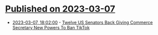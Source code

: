 # [Published on 2023-03-07](index.md)

* [2023-03-07, 18:02:00](https://news.slashdot.org/story/23/03/07/1614217/twelve-us-senators-back-giving-commerce-secretary-new-powers-to-ban-tiktok?utm_source=rss1.0mainlinkanon&utm_medium=feed) - [Twelve US Senators Back Giving Commerce Secretary New Powers To Ban TikTok](https://news.slashdot.org/story/23/03/07/1614217/twelve-us-senators-back-giving-commerce-secretary-new-powers-to-ban-tiktok?utm_source=rss1.0mainlinkanon&utm_medium=feed)
